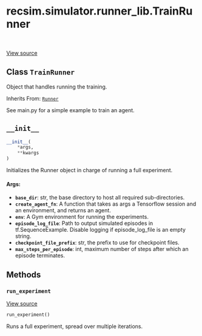 <div itemscope itemtype="http://developers.google.com/ReferenceObject">
<meta itemprop="name" content="recsim.simulator.runner_lib.TrainRunner" />
<meta itemprop="path" content="Stable" />
<meta itemprop="property" content="__init__"/>
<meta itemprop="property" content="run_experiment"/>
</div>

# recsim.simulator.runner_lib.TrainRunner

<table class="tfo-notebook-buttons tfo-api" align="left">
</table>

<a target="_blank" href="https://github.com/google-research/recsim/tree/master/recsim//simulator/runner_lib.py">View
source</a>

## Class `TrainRunner`

Object that handles running the training.

Inherits From: [`Runner`](../../../recsim/simulator/runner_lib/Runner.md)

<!-- Placeholder for "Used in" -->

See main.py for a simple example to train an agent.

<h2 id="__init__"><code>__init__</code></h2>

```python
__init__(
    *args,
    **kwargs
)
```

Initializes the Runner object in charge of running a full experiment.

#### Args:

*   <b>`base_dir`</b>: str, the base directory to host all required
    sub-directories.
*   <b>`create_agent_fn`</b>: A function that takes as args a Tensorflow session
    and an environment, and returns an agent.
*   <b>`env`</b>: A Gym environment for running the experiments.
*   <b>`episode_log_file`</b>: Path to output simulated episodes in
    tf.SequenceExample. Disable logging if episode_log_file is an empty string.
*   <b>`checkpoint_file_prefix`</b>: str, the prefix to use for checkpoint
    files.
*   <b>`max_steps_per_episode`</b>: int, maximum number of steps after which an
    episode terminates.

## Methods

<h3 id="run_experiment"><code>run_experiment</code></h3>

<a target="_blank" href="https://github.com/google-research/recsim/tree/master/recsim//simulator/runner_lib.py">View
source</a>

```python
run_experiment()
```

Runs a full experiment, spread over multiple iterations.
